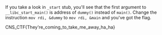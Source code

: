 If you take a look in `_start` stub, you'll see that the first argument to `__libc_start_main()` is address of `dummy()` instead of `main()`. Change the instruction `mov rdi, &dummy` to `mov rdi, &main` and you've got the flag.

CNS_CTF{They're_coming_to_take_me_away_ha_ha}
